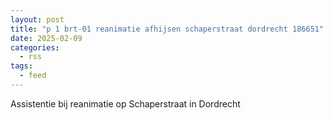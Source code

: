 ```yaml
---
layout: post
title: "p 1 brt-01 reanimatie afhijsen schaperstraat dordrecht 186651"
date: 2025-02-09
categories: 
  - rss
tags: 
  - feed
---
```


Assistentie bij reanimatie op Schaperstraat in Dordrecht
